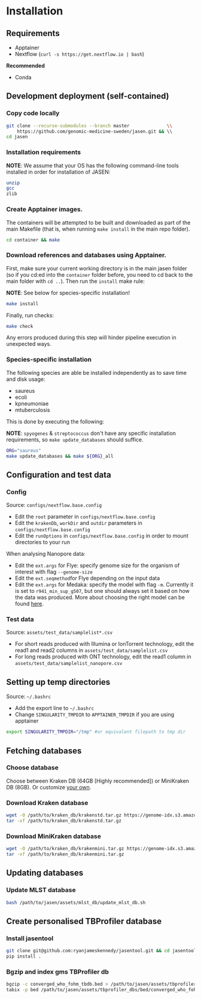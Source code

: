 # Installation

## Requirements

* Apptainer
* Nextflow (`curl -s https://get.nextflow.io | bash`)

**Recommended**

* Conda

## Development deployment (self-contained)

### Copy code locally

```bash
git clone --recurse-submodules --branch master              \\ 
    https://github.com/genomic-medicine-sweden/jasen.git && \\
cd jasen
```

### Installation requirements

**NOTE**: We assume that your OS has the following command-line tools installed in order for installation of JASEN:

```bash
unzip
gcc
zlib
```

### Create Apptainer images. 

The containers will be attempted to be built and downloaded as part of the main Makefile (that is, when running `make install` in the main repo folder).

```bash
cd container && make
```

### Download references and databases using Apptainer. 

First, make sure your current working directory is in the main jasen folder (so if you cd:ed into the `container` folder before, you need to cd back to the main folder with `cd ..`). Then run the `install` make rule:

**NOTE**: See below for species-specific installation!

```bash
make install
```

Finally, run checks:

```bash
make check
```

Any errors produced during this step will hinder pipeline execution in unexpected ways.

### Species-specific installation

The following species are able be installed independently as to save time and disk usage:
 * saureus
 * ecoli
 * kpneumoniae
 * mtuberculosis

This is done by executing the following:

**NOTE**: `spyogenes` & `streptococcus` don't have any specific installation requirements, so `make update_databases` should suffice.

```bash
ORG="saureus"
make update_databases && make ${ORG}_all
```

## Configuration and test data

### Config 

Source: `configs/nextflow.base.config`

* Edit the `root` parameter in `configs/nextflow.base.config`
* Edit the `krakenDb`, `workDir` and `outdir` parameters in `configs/nextflow.base.config`
* Edit the `runOptions` in `configs/nextflow.base.config` in order to mount directories to your run

When analysing Nanopore data:
* Edit the `ext.args` for Flye: specify genome size for the organism of interest with flag `--genome-size`
* Edit the `ext.seqmethod`for Flye depending on the input data
* Edit the `ext.args` for Medaka: specify the model with flag `-m`. Currently it is set to `r941_min_sup_g507`, but one should always set it based on how the data was produced. More about choosing the right model can be found [here](https://github.com/nanoporetech/medaka#models).

### Test data
Source: `assets/test_data/samplelist*.csv`

* For short reads produced with Illumina or IonTorrent technology, edit the read1 and read2 columns in `assets/test_data/samplelist.csv`
* For long reads produced with ONT technology, edit the read1 column in `assets/test_data/samplelist_nanopore.csv`

## Setting up temp directories

Source: `~/.bashrc`

* Add the export line to `~/.bashrc`
* Change `SINGULARITY_TMPDIR` to `APPTAINER_TMPDIR` if you are using apptainer

```bash
export SINGULARITY_TMPDIR="/tmp" #or equivalent filepath to tmp dir
```

## Fetching databases

### Choose database

Choose between Kraken DB (64GB [Highly recommended]) or MiniKraken DB (8GB).  Or customize [your own](https://benlangmead.github.io/aws-indexes/k2).

### Download Kraken database

```bash
wget -O /path/to/kraken_db/krakenstd.tar.gz https://genome-idx.s3.amazonaws.com/kraken/k2_standard_20230314.tar.gz
tar -xf /path/to/kraken_db/krakenstd.tar.gz
```

### Download MiniKraken database

```bash
wget -O /path/to/kraken_db/krakenmini.tar.gz https://genome-idx.s3.amazonaws.com/kraken/k2_standard_08gb_20230314.tar.gz
tar -xf /path/to/kraken_db/krakenmini.tar.gz
```

## Updating databases

### Update MLST database

```bash
bash /path/to/jasen/assets/mlst_db/update_mlst_db.sh
```

## Create personalised TBProfiler database

### Install jasentool

```bash
git clone git@github.com:ryanjameskennedy/jasentool.git && cd jasentool
pip install .
```

### Bgzip and index gms TBProfiler db

```bash
bgzip -c converged_who_fohm_tbdb.bed > /path/to/jasen/assets/tbprofiler_dbs/bed/converged_who_fohm_tbdb.bed.gz
tabix -p bed /path/to/jasen/assets/tbprofiler_dbs/bed/converged_who_fohm_tbdb.bed.gz
```
